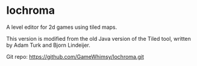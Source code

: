 Iochroma
========

A level editor for 2d games using tiled maps.

This version is modified from the old Java version of the Tiled tool, written
by Adam Turk and Bjorn Lindeijer.

Git repo: https://github.com/GameWhimsy/Iochroma.git
